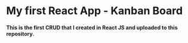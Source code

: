 <h1>My first React App - Kanban Board</h1>
<h4>This is the first CRUD that I created in React JS and uploaded to this repository.</h4>
